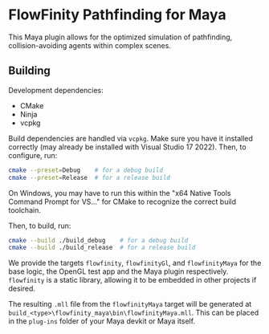 # FlowFinity Pathfinding for Maya

This Maya plugin allows for the optimized simulation of pathfinding, collision-avoiding agents within complex scenes.

## Building

Development dependencies:

- CMake
- Ninja
- vcpkg

Build dependencies are handled via `vcpkg`. Make sure you have it installed correctly (may already be installed with Visual Studio 17 2022). Then, to configure, run:

```sh
cmake --preset=Debug    # for a debug build
cmake --preset=Release  # for a release build
```

On Windows, you may have to run this within the "x64 Native Tools Command Prompt for VS..." for CMake to recognize the correct build toolchain.

Then, to build, run:

```sh
cmake --build ./build_debug    # for a debug build
cmake --build ./build_release  # for a release build
```

We provide the targets `flowfinity`, `flowfinityGl`, and `flowfinityMaya` for the base logic, the OpenGL test app and the Maya plugin respectively. `flowfinity` is a static library, allowing it to be embedded in other projects if desired.

The resulting `.mll` file from the `flowfinityMaya` target will be generated at `build_<type>\flowfinity_maya\bin\flowfinityMaya.mll`. This can be placed in the `plug-ins` folder of your Maya devkit or Maya itself.